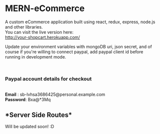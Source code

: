 # MERN-eCommerce
A custom eCommerce application built using react, redux, express, node.js and other libraries. <br>
You can visit the live version here: <br> http://your-shopcart.herokuapp.com/

Update your environment variables with mongoDB uri, json secret, and of course if you're willing to connect paypal, add paypal client id before running in development mode.

<br>
<h3>Paypal account details for checkout</h3>
<br>
<strong>Email</strong> : sb-lvhsa3686425@personal.example.com
<br>
<strong>Password</strong>: Bxa@*3Mq
<h2>*Server Side Routes*</h2>
Will be updated soon! :D
